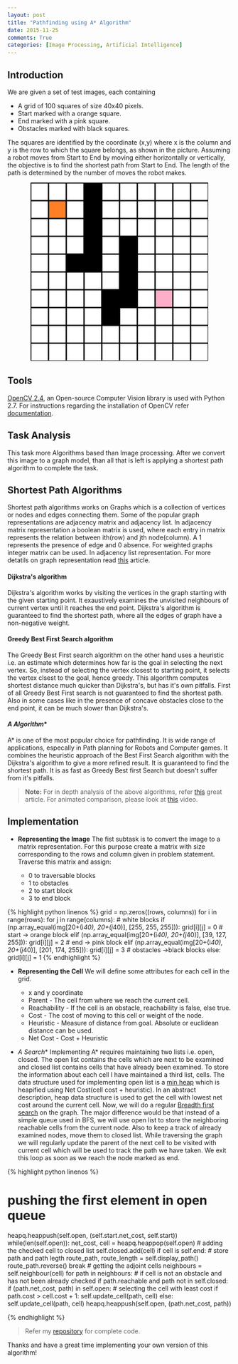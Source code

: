 ```yaml
---
layout: post
title: "Pathfinding using A* Algorithm"
date: 2015-11-25
comments: True
categories: [Image Processing, Artificial Intelligence]
---
```


## Introduction

We are given a set of test images, each containing

* A grid of 100 squares of size 40x40 pixels.
* Start marked with a orange square.
* End marked with a pink square.
* Obstacles marked with black squares.

The squares are identified by the coordinate (x,y) where x is the column and y is the row to which the square belongs, as shown in the picture. Assuming a robot moves from Start to End by moving either horizontally or vertically, the objective is to find the shortest path from Start to End. The length of the path is determined by the number of moves the robot makes.

<center><img src="/assets/short_path.png" alt="Shortest Path" style="width:400px;height:400px;"/></center>

## Tools

[OpenCV 2.4](http://sourceforge.net/projects/opencvlibrary/files/opencv-win/), an Open-source Computer Vision library is used with Python 2.7. For instructions regarding the installation of OpenCV refer [documentation](http://docs.opencv.org/2.4/doc/tutorials/introduction/windows_install/windows_install.html#windows-install-prebuild).

## Task Analysis

This task more Algorithms based than Image processing. After we convert this image to a graph model, than all that is left is applying a shortest path algorithm to complete the task.

## Shortest Path Algorithms

Shortest path algorithms works on Graphs which is a collection of vertices or nodes and edges connecting them. Some of the popular graph representations are adjacency matrix and adjacency list. In adjacency matrix representation a boolean matrix is used, where each entry in matrix represents the relation between ith(row) and jth node(column). A 1 represents the presence of edge and 0 absence. For weighted graphs integer matrix can be used. In adjacency list representation. For more detatils on graph representation read [this](https://www.hackerearth.com/notes/graph-theory-part-i/) article.

#### **Dijkstra's algorithm**

Dijkstra's algorithm works by visiting the vertices in the graph starting with the given starting point. It exaustively examines the unvisited neighbours of current vertex until it reaches the end point. Dijkstra's algorithm is guaranteed to find the shortest path, where all the edges of graph have a non-negative weight. 

#### **Greedy Best First Search algorithm**

The Greedy Best First search algorithm on the other hand uses a heuristic i.e. an estimate which determines how far is the goal in selecting the next vertex. So, instead of selecting the vertex closest to starting point, it selects the vertex clsest to the goal, hence greedy. This algorithm computes shortest distance much quicker than Dijkstra's, but has it's own pitfalls. First of all Greedy Best First search is not guaranteed to find the shortest path. Also in some cases like in the presence of concave obstacles close to the end point, it can be much slower than Dijkstra's.

#### **A* Algorithm**

A* is one of the most popular choice for pathfinding. It is wide range of applications, especally in Path planning for Robots and Computer games. It combines the heuristic approach of the Best First Search algorithm with the Dijkstra's algorithm to give a more refined result. It is guaranteed to find the shortest path. It is as fast as Greedy Best first Search but doesn't suffer from it's pitfalls.

> **Note:** For in depth analysis of the above algorithms, refer [this](http://theory.stanford.edu/~amitp/GameProgramming/AStarComparison.html) great article. For animated comparison, please look at [this](https://www.youtube.com/watch?v=cSxnOm5aceA) video.

## Implementation

* **Representing the Image**
The fist subtask is to convert the image to a matrix representation. For this purpose create a matrix with size corresponding to the rows and column given in problem statement. Traverse this matrix and assign:

	- 0 to traversable blocks
	- 1 to obstacles
	- 2 to start block
	- 3 to end block 

{% highlight python linenos %}
grid = np.zeros((rows, columns))
for i in range(rows):
	for j in range(columns):
		# white blocks
		if (np.array_equal(img[20+(i*40), 20+(j*40)], [255, 255, 255])):
			grid[i][j] = 0
		# start -> orange block
		elif (np.array_equal(img[20+(i*40), 20+(j*40)], [39, 127, 255])):
			grid[i][j] = 2
		# end -> pink block
		elif (np.array_equal(img[20+(i*40), 20+(j*40)], [201, 174, 255])):
			grid[i][j] = 3
		# obstacles ->black blocks
		else:
			grid[i][j] = 1
{% endhighlight %}

* **Representing the Cell**
We will define some attributes for each cell in the grid.  

	- x and y coordinate
	- Parent - The cell from where we reach the current cell.
	- Reachability - If the cell is an obstacle, reachability is false, else true.
	- Cost - The cost of moving to this cell or weight of the node.
	- Heuristic - Measure of distance from goal. Absolute or euclidean distance can be used.
	- Net Cost - Cost + Heuristic

* **A* Search**
Implementing A* requires maintaining two lists i.e. open, closed. The open list contains the cells which are next to be examined and closed list contains cells that have already been examined. To store the information about each cell I have maintained a third list, cells. The data structure used for implementing open list is a [min heap](https://www.hackerearth.com/notes/heaps-and-priority-queues/) which is heapified using Net Cost(cell cost + heuristic). In an abstract description, heap data structure is used to get the cell with lowest net cost around the current cell. Now, we will do a regular [Breadth first search](https://www.hackerearth.com/notes/graph-theory-part-i/) on the graph. The major difference would be that instead of a simple queue used in BFS, we will use open list to store the neighboring reachable cells from the current node. Also to keep a track of already examined nodes, move them to closed list. While traversing the graph we will regularly update the parent of the next cell to be visited with current cell which will be used to track the path we have taken. We exit this loop as soon as we reach the node marked as end.

{% highlight python linenos %}

# pushing the first element in open queue
heapq.heappush(self.open, (self.start.net_cost, self.start))
while(len(self.open)):
	net_cost, cell = heapq.heappop(self.open)
	# adding the checked cell to closed list
	self.closed.add(cell)
	if cell is self.end:
		# store path and path legth
		route_path, route_length = self.display_path()
		route_path.reverse()
		break
	# getting the adjoint cells
	neighbours = self.neighbour(cell)
	for path in neighbours:
		# if cell is not an obstacle and has not been already checked
		if path.reachable and path not in self.closed:
			if (path.net_cost, path) in self.open:
				# selecting the cell with least cost
				if path.cost > cell.cost + 1:
					self.update_cell(path, cell)
			else:
				self.update_cell(path, cell)
				heapq.heappush(self.open, (path.net_cost, path))

{% endhighlight %} 


> Refer my [repository](https://github.com/IshankGulati/Image-Processing/tree/master/Astar%20Search) for complete code.


Thanks and have a great time implementing your own version of this algorithm!